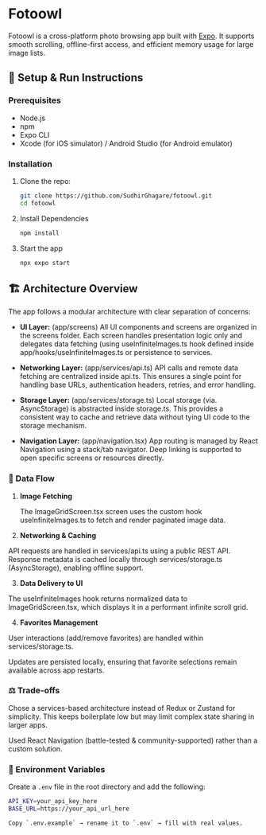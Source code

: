 # Fotoowl 

Fotoowl is a cross-platform photo browsing app built with [Expo](https://expo.dev). It supports smooth scrolling, offline-first access, and efficient memory usage for large image lists.

## 🚀 Setup & Run Instructions

### Prerequisites
- Node.js 
- npm 
- Expo CLI
- Xcode (for iOS simulator) / Android Studio (for Android emulator)

### Installation
1. Clone the repo:
   ```bash
   git clone https://github.com/SudhirGhagare/fotoowl.git
   cd fotoowl
2. Install Dependencies 

   ```bash
   npm install 
3. Start the app 

    ```bash 
    npx expo start

## 🏗 Architecture Overview

The app follows a modular architecture with clear separation of concerns:

- **UI Layer:** (app/screens)
All UI components and screens are organized in the screens folder. Each screen handles presentation logic only and delegates data fetching (using useInfiniteImages.ts hook defined inside app/hooks/useInfiniteImages.ts or persistence to services.

- **Networking Layer:** (app/services/api.ts)
API calls and remote data fetching are centralized inside api.ts. This ensures a single point for handling base URLs, authentication headers, retries, and error handling.

- **Storage Layer:** (app/services/storage.ts)
Local storage (via. AsyncStorage) is abstracted inside storage.ts. This provides a consistent way to cache and retrieve data without tying UI code to the storage mechanism.

- **Navigation Layer:** (app/navigation.tsx)
App routing is managed by React Navigation using a stack/tab navigator. Deep linking is supported to open specific screens or resources directly.

### 🔄 Data Flow

1. **Image Fetching**

   The ImageGridScreen.tsx screen uses the custom hook useInfiniteImages.ts to fetch and render paginated image data.

2. **Networking & Caching**

  API requests are handled in services/api.ts using a public REST API.
Response metadata is cached locally through services/storage.ts (AsyncStorage), enabling offline support.

3. **Data Delivery to UI**

  The useInfiniteImages hook returns normalized data to ImageGridScreen.tsx, which displays it in a performant infinite scroll grid.

4. **Favorites Management**

User interactions (add/remove favorites) are handled within services/storage.ts.

Updates are persisted locally, ensuring that favorite selections remain available across app restarts. 

### ⚖️ Trade-offs

Chose a services-based architecture instead of Redux or Zustand for simplicity. This keeps boilerplate low but may limit complex state sharing in larger apps.

Used React Navigation (battle-tested & community-supported) rather than a custom solution.

### 🔑 Environment Variables
Create a `.env` file in the root directory and add the following:

```bash 
API_KEY=your_api_key_here
BASE_URL=https://your_api_url_here

Copy `.env.example` → rename it to `.env` → fill with real values.